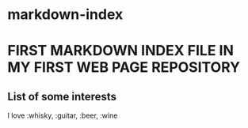 # markdown-index
# FIRST MARKDOWN INDEX FILE IN MY FIRST WEB PAGE REPOSITORY

## List of some interests

I love :whisky, :guitar, :beer, :wine


